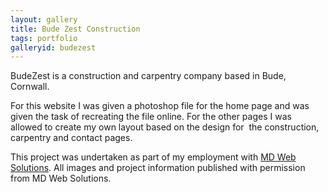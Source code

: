 ```yaml
---
layout: gallery
title: Bude Zest Construction
tags: portfolio
galleryid: budezest
---
```

BudeZest is a construction and carpentry company based in Bude, Cornwall.

For this website I was given a photoshop file for the home page and was given the task of recreating the file online. For the other pages I was allowed to create my own layout based on the design for  the construction, carpentry and contact pages.
<!--cut-->

This project was undertaken as part of my employment with [MD Web Solutions](http://md-websolutions.co.uk "MD Websolutions in Bude, Cornwall"). All images and project information published with permission from MD Web Solutions.

